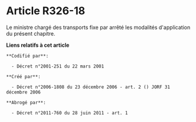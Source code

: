 # Article R326-18

Le ministre chargé des transports fixe par arrêté les modalités d'application du présent chapitre.

**Liens relatifs à cet article**

	**Codifié par**:

	  - Décret n°2001-251 du 22 mars 2001

	**Créé par**:

	  - Décret n°2006-1808 du 23 décembre 2006 - art. 2 () JORF 31 décembre 2006

	**Abrogé par**:

	  - Décret n°2011-760 du 28 juin 2011 - art. 1
